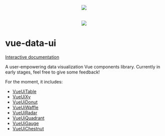 <p align="center">
    <a href="https://vue-data-ui.graphieros.com/"><img src="https://vue-data-ui.graphieros.com/vue-data-ui.png"></a>
    <br>
    <br>
    <br>
    <a href="https://vue-data-ui.graphieros.com/"><img src="https://vue-data-ui.graphieros.com/vue-data-ui-showcase.png"></a>
</p>

# vue-data-ui
[Interactive documentation](https://vue-data-ui.graphieros.com/)

A user-empowering data visualization Vue components library.
Currently in early stages, feel free to give some feedback!

For the moment, it includes:

- [VueUiTable](https://vue-data-ui.graphieros.com/docs#vue-ui-table)
- [VueUiXy](https://vue-data-ui.graphieros.com/docs#vue-ui-xy)
- [VueUiDonut](https://vue-data-ui.graphieros.com/docs#vue-ui-donut)
- [VueUiWaffle](https://vue-data-ui.graphieros.com/docs#vue-ui-waffle)
- [VueUiRadar](https://vue-data-ui.graphieros.com/docs#vue-ui-radar)
- [VueUiQuadrant](https://vue-data-ui.graphieros.com/docs#vue-ui-quadrant)
- [VueUiGauge](https://vue-data-ui.graphieros.com/docs#vue-ui-gauge)
- [VueUiChestnut](https://vue-data-ui.graphieros.com/docs#vue-ui-chestnut)

